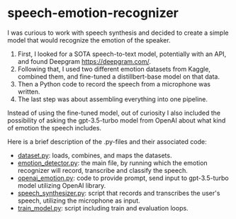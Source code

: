 # speech-emotion-recognizer

I was curious to work with speech synthesis and decided to create a simple model that would recognize the emotion of the speaker.

1. First, I looked for a SOTA speech-to-text model, potentially with an API, and found Deepgram  https://deepgram.com/.
2. Following that, I used two different emotion datasets from Kaggle, combined them, and fine-tuned a distillbert-base model on that data.
3. Then a Python code to record the speech from a microphone was written.
4. The last step was about assembling everything into one pipeline. 

Instead of using the fine-tuned model, out of curiosity I also included the possibility of asking the gpt-3.5-turbo model from OpenAI about what kind of emotion the speech includes. 

Here is a brief description of the .py-files and their associated code:
- [dataset.py](dataset.py): loads, combines, and maps the datasets.
- [emotion_detector.py](emotion_detector.py): the main file, by running which the emotion recognizer will record, transcribe and classify the speech.
- [openai_emotion.py](openai_emotion.py): code to provide prompt, send input to gpt-3.5-turbo model utilizing OpenAI library.
- [speech_synthesizer.py](speech_synthesizer.py): script that records and transcribes the user's speech, utilizing the microphone as input. 
- [train_model.py](train_model.py): script including train and evaluation loops. 
